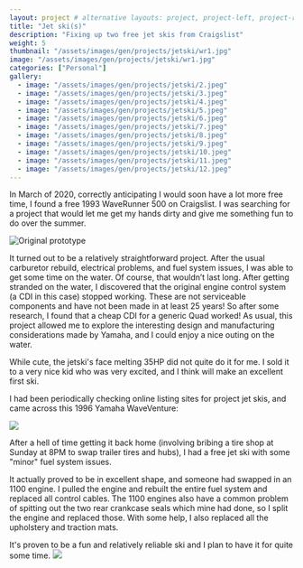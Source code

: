 ```yaml
---
layout: project # alternative layouts: project, project-left, project-right, project-top
title: "Jet ski(s)"
description: "Fixing up two free jet skis from Craigslist"
weight: 5
thumbnail: "/assets/images/gen/projects/jetski/wr1.jpg"
image: "/assets/images/gen/projects/jetski/wr1.jpg"
categories: ["Personal"]
gallery:
  - image: "/assets/images/gen/projects/jetski/2.jpeg"
  - image: "/assets/images/gen/projects/jetski/3.jpeg"
  - image: "/assets/images/gen/projects/jetski/4.jpeg"
  - image: "/assets/images/gen/projects/jetski/5.jpeg"
  - image: "/assets/images/gen/projects/jetski/6.jpeg"
  - image: "/assets/images/gen/projects/jetski/7.jpeg"
  - image: "/assets/images/gen/projects/jetski/8.jpeg"
  - image: "/assets/images/gen/projects/jetski/9.jpeg"
  - image: "/assets/images/gen/projects/jetski/10.jpeg"
  - image: "/assets/images/gen/projects/jetski/11.jpeg"
  - image: "/assets/images/gen/projects/jetski/12.jpeg"
---
```


In March of 2020, correctly anticipating I would soon have a lot more free time, I found a free 1993 WaveRunner 500 on Craigslist. I was searching for a project that would let me get my hands dirty and give me something fun to do over the summer.

![Original prototype](/assets/images/gen/projects/jetski/header.jpg)

It turned out to be a relatively straightforward project. After the usual carburetor rebuild, electrical problems, and fuel system issues, I was able to get some time on the water. Of course, that wouldn’t last long. After getting stranded on the water, I discovered that the original engine control system (a CDI in this case) stopped working. These are not serviceable components and have not been made in at least 25 years! So after some research, I found that a cheap CDI for a generic Quad worked! As usual, this project allowed me to explore the interesting design and manufacturing considerations made by Yamaha, and I could enjoy a nice outing on the water.

While cute, the jetski's face melting 35HP did not quite do it for me. I sold it to a very nice kid who was very excited, and I think will make an excellent first ski. 

I had been periodically checking online listing sites for project jet skis, and came across this 1996 Yamaha WaveVenture:

![](/assets/images/gen/projects/jetski/13.jpeg)

After a hell of time getting it back home (involving bribing a tire shop at Sunday at 8PM to swap trailer tires and hubs), I had a free jet ski with some "minor" fuel system issues.

It actually proved to be in excellent shape, and someone had swapped in an 1100 engine. I pulled the engine and rebuilt the entire fuel system and replaced all control cables. The 1100 engines also have a common problem of spitting out the two rear crankcase seals which mine had done, so I split the engine and replaced those. With some help, I also replaced all the upholstery and traction mats.

It's proven to be a fun and relatively reliable ski and I plan to have it for quite some time.
![](/assets/images/gen/projects/jetski/final.jpeg)
